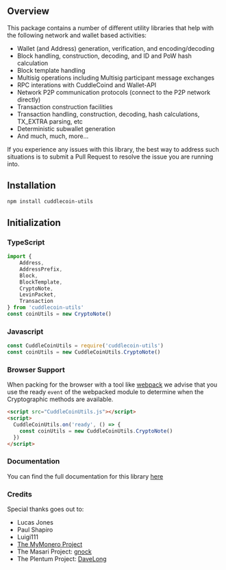 ## Overview
This package contains a number of different utility libraries that help with the following network and wallet based activities:

* Wallet (and Address) generation, verification, and encoding/decoding
* Block handling, construction, decoding, and ID and PoW hash calculation
* Block template handling
* Multisig operations including Multisig participant message exchanges
* RPC interations with CuddleCoind and Wallet-API
* Network P2P communication protocols (connect to the P2P network directly)
* Transaction construction facilities
* Transaction handling, construction, decoding, hash calculations, TX_EXTRA parsing, etc
* Deterministic subwallet generation
* And much, much, more...

If you experience any issues with this library, the best way to address such situations is to submit a Pull Request to resolve the issue you are running into.

## Installation

```bash
npm install cuddlecoin-utils
```

## Initialization

### TypeScript

```typescript
import {
    Address,
    AddressPrefix,
    Block,
    BlockTemplate,
    CryptoNote,
    LevinPacket,
    Transaction
} from 'cuddlecoin-utils'
const coinUtils = new CryptoNote()
```

### Javascript

```javascript
const CuddleCoinUtils = require('cuddlecoin-utils')
const coinUtils = new CuddleCoinUtils.CryptoNote()
```

### Browser Support

When packing for the browser with a tool like [webpack](https://webpack.js.org/) we advise that you use the ready `event` of the webpacked module to determine when the Cryptographic methods are available.

```html
<script src="CuddleCoinUtils.js"></script>
<script>
  CuddleCoinUtils.on('ready', () => {
    const coinUtils = new CuddleCoinUtils.CryptoNote()
  })
</script>
```

### Documentation

You can find the full documentation for this library [here](https://utils.cuddlecoin.dev)

### Credits

Special thanks goes out to:

* Lucas Jones
* Paul Shapiro
* Luigi111
* [The MyMonero Project](https://github.com/mymonero/mymonero-app-js)
* The Masari Project: [gnock](https://github.com/gnock)
* The Plentum Project: [DaveLong](https://github.com/DaveLong)
